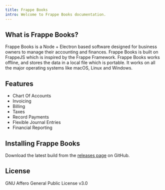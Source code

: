 ```yaml
---
title: Frappe Books
intro: Welcome to Frappe Books documentation.
---
```


## What is Frappe Books?

Frappe Books is a Node + Electron based software designed for business owners to
manage their accounting and finances. Frappe Books is built on FrappeJS which is
inspired by the Frappe Framework. Frappe Books works offline, and stores the
data in a local file which is portable. It works on all the major operating
systems like macOS, Linux and Windows.

## Features

- Chart Of Accounts
- Invoicing
- Billing
- Taxes
- Record Payments
- Flexible Journal Entries
- Financial Reporting

## Installing Frappe Books

Download the latest build from the
[releases page](https://github.com/frappe/books/releases) on GitHub.

## License

GNU Affero General Public License v3.0
